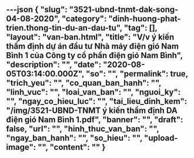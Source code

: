 ---json
{
    "slug": "3521-ubnd-tnmt-dak-song-04-08-2020",
    "category": "dinh-huong-phat-trien.thong-tin-du-an-dau-tu",
    "tag": [],
    "layout": "van-ban.html",
    "title": "V/v ý kiến thẩm định dự án đầu tư Nhà máy điện gió Nam Bình 1 của Công ty cổ phần điện gió Nam Bình",
    "description": "",
    "date": "2020-08-05T03:14:00.000Z",
    "so": "",
    "permalink": true,
    "trich_yeu": "",
    "co_quan_ban_hanh": "",
    "linh_vuc": "",
    "loai_van_ban": "",
    "nguoi_ky": "",
    "ngay_co_hieu_luc": "",
    "tai_lieu_dinh_kem": "/img/3521-UBND-TNMT ý kiến thẩm định DA điện gió Nam Bình 1.pdf",
    "banner": "",
    "draft": false,
    "url": "",
    "hinh_thuc_van_ban": "",
    "ngay_ban_hanh": "",
    "so_hieu": "",
    "upload-image": "",
    "__content__": ""
}
---
